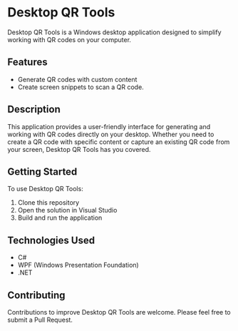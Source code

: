 # Desktop QR Tools

Desktop QR Tools is a Windows desktop application designed to simplify working with QR codes on your computer.

## Features

- Generate QR codes with custom content
- Create screen snippets to scan a QR code.

## Description

This application provides a user-friendly interface for generating and working with QR codes directly on your desktop. Whether you need to create a QR code with specific content or capture an existing QR code from your screen, Desktop QR Tools has you covered.

## Getting Started

To use Desktop QR Tools:

1. Clone this repository
2. Open the solution in Visual Studio
3. Build and run the application

## Technologies Used

- C#
- WPF (Windows Presentation Foundation)
- .NET

## Contributing

Contributions to improve Desktop QR Tools are welcome. Please feel free to submit a Pull Request.
